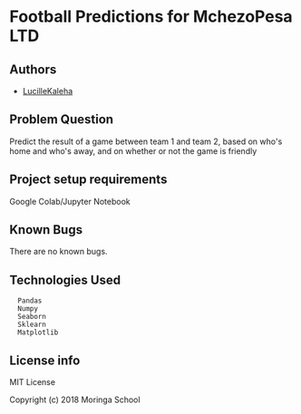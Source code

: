 # Football Predictions for MchezoPesa LTD

## Authors
- [LucilleKaleha](https://github.com/Lucillekaleha)

## Problem Question
Predict the result of a game between team 1 and team 2, based on who's home and who's away,
and on whether or not the game is friendly

## Project setup requirements
Google Colab/Jupyter Notebook

## Known Bugs
There are no known bugs.

## Technologies Used
      Pandas
      Numpy
      Seaborn
      Sklearn
      Matplotlib

## License info
MIT License

Copyright (c) 2018 Moringa School
